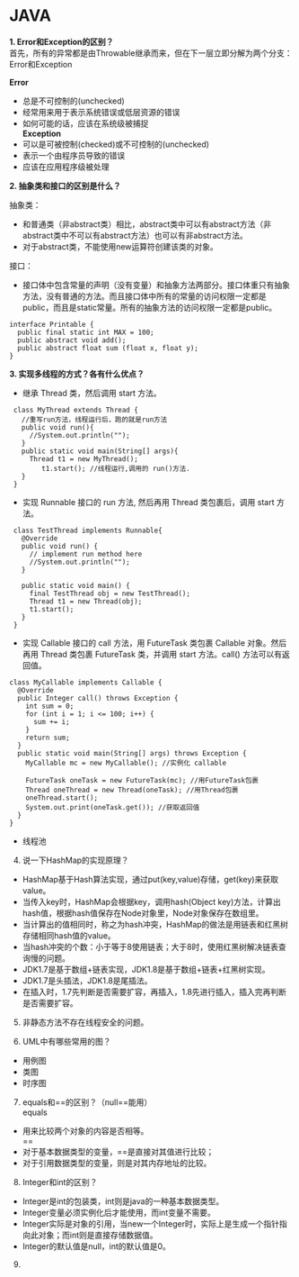 # JAVA
**1. Error和Exception的区别？**  
首先，所有的异常都是由Throwable继承而来，但在下一层立即分解为两个分支：Error和Exception  
  
**Error**  
* 总是不可控制的(unchecked)  
* 经常用来用于表示系统错误或低层资源的错误  
* 如何可能的话，应该在系统级被捕捉  
**Exception**  
* 可以是可被控制(checked)或不可控制的(unchecked)  
* 表示一个由程序员导致的错误  
* 应该在应用程序级被处理  
  
**2. 抽象类和接口的区别是什么？**  
  
抽象类：  
*  和普通类（非abstract类）相比，abstract类中可以有abstract方法（非abstract类中不可以有abstract方法）也可以有非abstract方法。  
*  对于abstract类，不能使用new运算符创建该类的对象。  
  
接口：  
*  接口体中包含常量的声明（没有变量）和抽象方法两部分。接口体重只有抽象方法，没有普通的方法。而且接口体中所有的常量的访问权限一定都是public，而且是static常量。所有的抽象方法的访问权限一定都是public。  
  
```
interface Printable {
  public final static int MAX = 100;
  public abstract void add();
  public abstract float sum (float x, float y);
}
```  
**3. 实现多线程的方式？各有什么优点？**  
* 继承 Thread 类，然后调用 start 方法。  
```
 class MyThread extends Thread {
   //重写run方法，线程运行后，跑的就是run方法 
   public void run(){
     //System.out.println("");
   }
   public static void main(String[] args){
     Thread t1 = new MyThread();
        t1.start(); //线程运行,调用的 run()方法.
   }
 }
```
* 实现 Runnable 接口的 run 方法, 然后再用 Thread 类包裹后，调用 start 方法。  
```
 class TestThread implements Runnable{
   @Override
   public void run() {
     // implement run method here 
     //System.out.println("");
   }
  
   public static void main() {
     final TestThread obj = new TestThread();
     Thread t1 = new Thread(obj);
     t1.start();
   }
 }
 ```
*  实现 Callable 接口的 call 方法，用 FutureTask 类包裹 Callable 对象。然后再用 Thread 类包裹 FutureTask 类，并调用 start 方法。call() 方法可以有返回值。  
```
class MyCallable implements Callable {
  @Override
  public Integer call() throws Exception {
    int sum = 0;
    for (int i = 1; i <= 100; i++) {
      sum += i;
    }
    return sum;
  }
  public static void main(String[] args) throws Exception {
    MyCallable mc = new MyCallable(); //实例化 callable

    FutureTask oneTask = new FutureTask(mc); //用FutureTask包裹
    Thread oneThread = new Thread(oneTask); //用Thread包裹
    oneThread.start();
    System.out.print(oneTask.get()); //获取返回值
  }
}
```
* 线程池  
  
4. 说一下HashMap的实现原理？  
* HashMap基于Hash算法实现，通过put(key,value)存储，get(key)来获取value。  
* 当传入key时，HashMap会根据key，调用hash(Object key)方法，计算出hash值，根据hash值保存在Node对象里，Node对象保存在数组里。  
* 当计算出的值相同时，称之为hash冲突，HashMap的做法是用链表和红黑树存储相同hash值的value。  
* 当hash冲突的个数：小于等于8使用链表；大于8时，使用红黑树解决链表查询慢的问题。  
* JDK1.7是基于数组+链表实现，JDK1.8是基于数组+链表+红黑树实现。  
* JDK1.7是头插法，JDK1.8是尾插法。  
* 在插入时，1.7先判断是否需要扩容，再插入，1.8先进行插入，插入完再判断是否需要扩容。  
  
5. 非静态方法不存在线程安全的问题。  
  
6. UML中有哪些常用的图？  
* 用例图  
* 类图  
* 时序图  
  
7. equals和==的区别？（null==能用）  
equals  
* 用来比较两个对象的内容是否相等。  
==  
* 对于基本数据类型的变量，==是直接对其值进行比较；  
* 对于引用数据类型的变量，则是对其内存地址的比较。  
  
8. Integer和int的区别？  
* Integer是int的包装类，int则是java的一种基本数据类型。  
* Integer变量必须实例化后才能使用，而int变量不需要。  
* Integer实际是对象的引用，当new一个Integer时，实际上是生成一个指针指向此对象；而int则是直接存储数据值。  
* Integer的默认值是null，int的默认值是0。  
  
9. 


